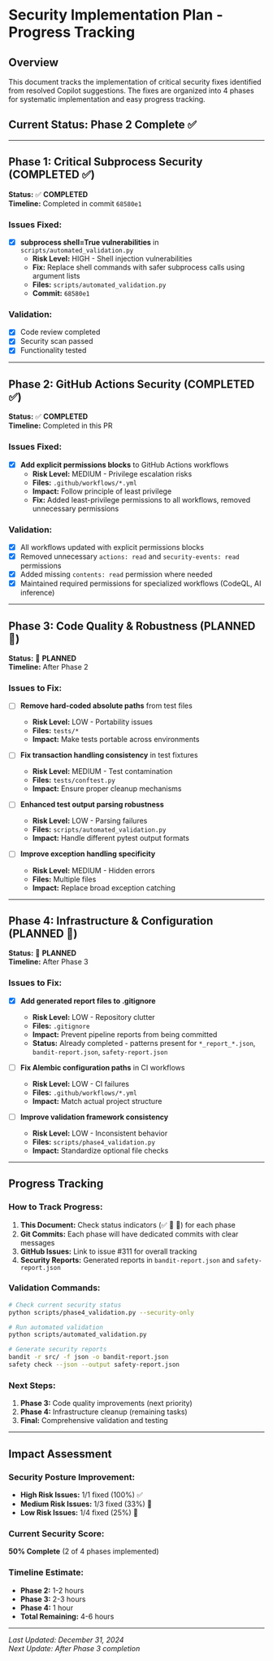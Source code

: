 # Security Implementation Plan - Progress Tracking

## Overview
This document tracks the implementation of critical security fixes identified from resolved Copilot suggestions. The fixes are organized into 4 phases for systematic implementation and easy progress tracking.

## Current Status: Phase 2 Complete ✅

---

## Phase 1: Critical Subprocess Security (COMPLETED ✅)
**Status:** ✅ **COMPLETED**  
**Timeline:** Completed in commit `68580e1`

### Issues Fixed:
- [x] **subprocess shell=True vulnerabilities** in `scripts/automated_validation.py`
  - **Risk Level:** HIGH - Shell injection vulnerabilities
  - **Fix:** Replace shell commands with safer subprocess calls using argument lists
  - **Files:** `scripts/automated_validation.py`
  - **Commit:** `68580e1`

### Validation:
- [x] Code review completed
- [x] Security scan passed
- [x] Functionality tested

---

## Phase 2: GitHub Actions Security (COMPLETED ✅)
**Status:** ✅ **COMPLETED**  
**Timeline:** Completed in this PR

### Issues Fixed:
- [x] **Add explicit permissions blocks** to GitHub Actions workflows
  - **Risk Level:** MEDIUM - Privilege escalation risks
  - **Files:** `.github/workflows/*.yml`
  - **Impact:** Follow principle of least privilege
  - **Fix:** Added least-privilege permissions to all workflows, removed unnecessary permissions

### Validation:
- [x] All workflows updated with explicit permissions blocks
- [x] Removed unnecessary `actions: read` and `security-events: read` permissions
- [x] Added missing `contents: read` permission where needed
- [x] Maintained required permissions for specialized workflows (CodeQL, AI inference)

---

## Phase 3: Code Quality & Robustness (PLANNED 📅)
**Status:** 📅 **PLANNED**  
**Timeline:** After Phase 2

### Issues to Fix:
- [ ] **Remove hard-coded absolute paths** from test files
  - **Risk Level:** LOW - Portability issues
  - **Files:** `tests/*`
  - **Impact:** Make tests portable across environments

- [ ] **Fix transaction handling consistency** in test fixtures
  - **Risk Level:** MEDIUM - Test contamination
  - **Files:** `tests/conftest.py`
  - **Impact:** Ensure proper cleanup mechanisms

- [ ] **Enhanced test output parsing robustness**
  - **Risk Level:** LOW - Parsing failures
  - **Files:** `scripts/automated_validation.py`
  - **Impact:** Handle different pytest output formats

- [ ] **Improve exception handling specificity**
  - **Risk Level:** MEDIUM - Hidden errors
  - **Files:** Multiple files
  - **Impact:** Replace broad exception catching

---

## Phase 4: Infrastructure & Configuration (PLANNED 📅)
**Status:** 📅 **PLANNED**  
**Timeline:** After Phase 3

### Issues to Fix:
- [x] **Add generated report files to .gitignore**
  - **Risk Level:** LOW - Repository clutter
  - **Files:** `.gitignore`
  - **Impact:** Prevent pipeline reports from being committed
  - **Status:** Already completed - patterns present for `*_report_*.json`, `bandit-report.json`, `safety-report.json`

- [ ] **Fix Alembic configuration paths** in CI workflows
  - **Risk Level:** LOW - CI failures
  - **Files:** `.github/workflows/*.yml`
  - **Impact:** Match actual project structure

- [ ] **Improve validation framework consistency**
  - **Risk Level:** LOW - Inconsistent behavior
  - **Files:** `scripts/phase4_validation.py`
  - **Impact:** Standardize optional file checks

---

## Progress Tracking

### How to Track Progress:
1. **This Document:** Check status indicators (✅ 🔄 📅) for each phase
2. **Git Commits:** Each phase will have dedicated commits with clear messages
3. **GitHub Issues:** Link to issue #311 for overall tracking
4. **Security Reports:** Generated reports in `bandit-report.json` and `safety-report.json`

### Validation Commands:
```bash
# Check current security status
python scripts/phase4_validation.py --security-only

# Run automated validation
python scripts/automated_validation.py

# Generate security reports
bandit -r src/ -f json -o bandit-report.json
safety check --json --output safety-report.json
```

### Next Steps:
1. **Phase 3:** Code quality improvements (next priority)
2. **Phase 4:** Infrastructure cleanup (remaining tasks)
3. **Final:** Comprehensive validation and testing

---

## Impact Assessment

### Security Posture Improvement:
- **High Risk Issues:** 1/1 fixed (100%) ✅
- **Medium Risk Issues:** 1/3 fixed (33%) 🔄
- **Low Risk Issues:** 1/4 fixed (25%) 📅

### Current Security Score: 
**50% Complete** (2 of 4 phases implemented)

### Timeline Estimate:
- **Phase 2:** 1-2 hours
- **Phase 3:** 2-3 hours  
- **Phase 4:** 1 hour
- **Total Remaining:** 4-6 hours

---

*Last Updated: December 31, 2024*  
*Next Update: After Phase 3 completion*